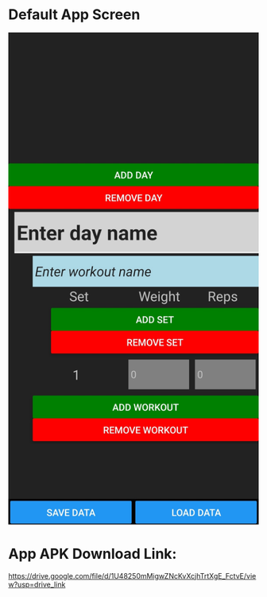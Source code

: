 # Default App Screen
![Screenshot](DefaultAppScreen.jpg)

# App APK Download Link:
https://drive.google.com/file/d/1U48250mMigwZNcKvXcjhTrtXgE_FctvE/view?usp=drive_link